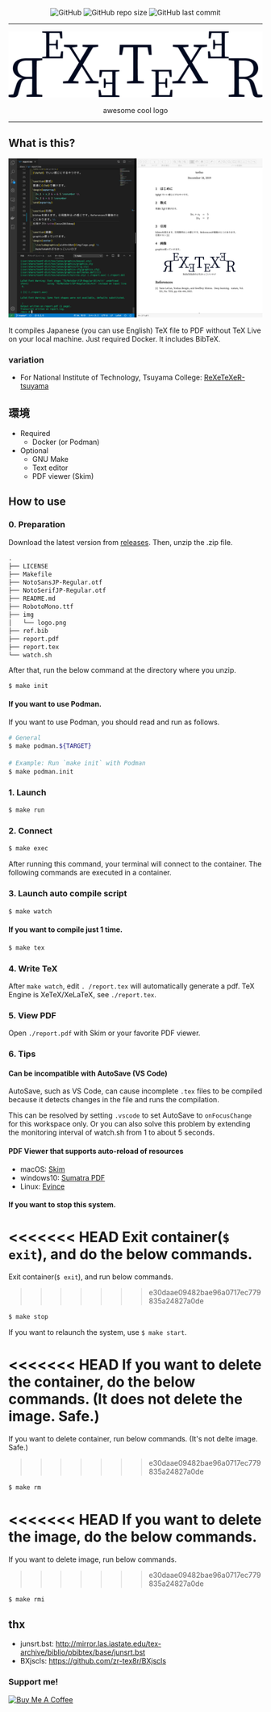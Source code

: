 
<div style="text-align:center;">

![GitHub](https://img.shields.io/github/license/terfno/rexetexer) ![GitHub repo size](https://img.shields.io/github/repo-size/terfno/rexetexer) ![GitHub last commit](https://img.shields.io/github/last-commit/terfno/rexetexer)

</div>

----

![img](./design/logo.png)

<div style="text-align:center;">awesome cool logo</div>

----

## What is this?
![img](design/img.png)

It compiles Japanese (you can use English) TeX file to PDF without TeX Live on your local machine.
Just required Docker.
It includes BibTeX.

### variation
* For National Institute of Technology, Tsuyama College: [ReXeTeXeR-tsuyama](https://github.com/Terfno/ReXeTeXeR-tsuyama)

## 環境
- Required
  - Docker (or Podman)
- Optional
  - GNU Make
  - Text editor
  - PDF viewer (Skim)

## How to use
### 0. Preparation
Download the latest version from [releases](https://github.com/Terfno/ReXeTeXeR/releases/latest).
Then, unzip the .zip file.

```
.
├── LICENSE
├── Makefile
├── NotoSansJP-Regular.otf
├── NotoSerifJP-Regular.otf
├── README.md
├── RobotoMono.ttf
├── img
│   └── logo.png
├── ref.bib
├── report.pdf
├── report.tex
└── watch.sh
```

After that, run the below command at the directory where you unzip.
```sh
$ make init
```

#### If you want to use Podman.
If you want to use Podman, you should read and run as follows.
```sh
# General
$ make podman.${TARGET}

# Example: Run `make init` with Podman
$ make podman.init
```

### 1. Launch
```sh
$ make run
```

### 2. Connect
```sh
$ make exec
```
After running this command, your terminal will connect to the container.
The following commands are executed in a container.

### 3. Launch auto compile script
```sh
$ make watch
```

#### If you want to compile just 1 time.
```sh
$ make tex
```

### 4. Write TeX
After `make watch`, edit `. /report.tex` will automatically generate a pdf.
TeX Engine is XeTeX/XeLaTeX, see `./report.tex`.

### 5. View PDF
Open `./report.pdf` with Skim or your favorite PDF viewer.

### 6. Tips
#### Can be incompatible with AutoSave (VS Code)
AutoSave, such as VS Code, can cause incomplete `.tex` files to be compiled because it detects changes in the file and runs the compilation.

This can be resolved by setting `.vscode` to set AutoSave to `onFocusChange` for this workspace only.
Or you can also solve this problem by extending the monitoring interval of watch.sh from 1 to about 5 seconds.

#### PDF Viewer that supports auto-reload of resources
- macOS: [Skim](https://skim-app.sourceforge.io/)
- windows10: [Sumatra PDF](https://www.sumatrapdfreader.org/)
- Linux: [Evince](https://wiki.gnome.org/Apps/Evince)

#### If you want to stop this system.
<<<<<<< HEAD
Exit container(`$ exit`), and do the below commands.
=======
Exit container(`$ exit`), and run below commands.
>>>>>>> e30daae09482bae96a0717ec779835a24827a0de
```sh
$ make stop
```

If you want to relaunch the system, use `$ make start`.

<<<<<<< HEAD
If you want to delete the container, do the below commands. (It does not delete the image. Safe.)
=======
If you want to delete container, run below commands. (It's not delte image. Safe.)
>>>>>>> e30daae09482bae96a0717ec779835a24827a0de
```sh
$ make rm
```

<<<<<<< HEAD
If you want to delete the image, do the below commands.
=======
If you want to delete image, run below commands.
>>>>>>> e30daae09482bae96a0717ec779835a24827a0de
```sh
$ make rmi
```

## thx
- junsrt.bst: http://mirror.las.iastate.edu/tex-archive/biblio/pbibtex/base/junsrt.bst
- BXjscls: https://github.com/zr-tex8r/BXjscls

### Support me!
<a href="https://www.buymeacoffee.com/terfno" target="_blank"><img src="https://cdn.buymeacoffee.com/buttons/v2/default-yellow.png" alt="Buy Me A Coffee" style="height: 60px !important;width: 217px !important;" ></a>
